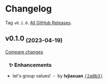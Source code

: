 # Changelog

Tag `v0.1.0`. [All GitHub Releases](https://github.com/lvjiaxuan/transformer-attribute-values-group/releases).

## v0.1.0 <sub>(2023-04-19)</sub>
[Compare changes](https://github.com/lvjiaxuan/transformer-attribute-values-group/compare/...v0.1.0)

### &nbsp;&nbsp;&nbsp;✨ Enhancements

- let's group values! &nbsp;-&nbsp; by **lvjiaxuan** [<samp>(2a8b3)</samp>](https://github.com/lvjiaxuan/transformer-attribute-values-group/commit/2a8b3af)
